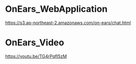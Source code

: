 # OnEars_WebApplication
https://s3.ap-northeast-2.amazonaws.com/on-ears/chat.html

# OnEars_Video
https://youtu.be/TG4rPqfI5zM
